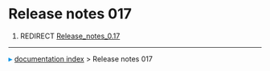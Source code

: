 # Release notes 017
1.  REDIRECT [Release\_notes\_0.17](Release_notes_0.17.md)



---
![](images/Right_arrow.png) [documentation index](../README.md) > Release notes 017
